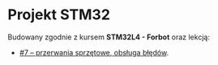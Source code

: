 # Projekt STM32
Budowany zgodnie z kursem **STM32L4 - Forbot** oraz lekcją:
- [#7 – przerwania sprzętowe, obsługa błędów](https://forbot.pl/blog/kurs-stm32l4-7-przerwania-sprzetowe-obsluga-bledow-id46583).
